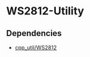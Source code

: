 # WS2812-Utility

## Dependencies

- [cpp_util/WS2812](https://github.com/nkolban/esp32-snippets/tree/master/cpp_utils)